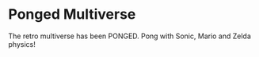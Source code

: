 # Ponged Multiverse
The retro multiverse has been PONGED. Pong with Sonic, Mario and Zelda physics!
